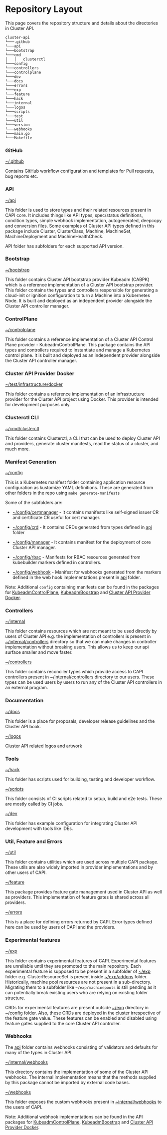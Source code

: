 # Repository Layout

This page covers the repository structure and details about the directories in Cluster API.

```
cluster-api
└───.github
└───api
└───bootstrap
└───cmd
│   │   clusterctl
└───config
└───controllers
└───controlplane
└───dev
└───docs
└───errors
└───exp
└───feature
└───hack
└───internal
└───logos
└───scripts
└───test
└───util
└───version
└───webhooks
└───main.go
└───Makefile
```

### GitHub

[~/.github](https://github.com/kubernetes-sigs/cluster-api/tree/main/.github)

Contains GitHub workflow configuration and templates for Pull requests, bug reports etc.

### API

[~/api](https://github.com/kubernetes-sigs/cluster-api/tree/main/api)

This folder is used to store types and their related resources present in CAPI core. It includes things like API types, spec/status definitions, condition types, simple webhook implementation, autogenerated, deepcopy and conversion files. Some examples of Cluster API types defined in this package include Cluster, ClusterClass, Machine, MachineSet, MachineDeployment and MachineHealthCheck.

API folder has subfolders for each supported API version.

### Bootstrap

[~/bootstrap](https://github.com/kubernetes-sigs/cluster-api/tree/main/bootstrap)

This folder contains  Cluster API bootstrap provider Kubeadm (CABPK) which is a reference implementation of a Cluster API bootstrap provider. This folder contains the types and controllers responsible for generating a cloud-init or ignition configuration to turn a Machine into a Kubernetes Node. It is built and deployed as an independent provider alongside the Cluster API controller manager.

### ControlPlane

[~/controlplane](https://github.com/kubernetes-sigs/cluster-api/tree/main/controlplane)

This folder contains a reference implementation of a Cluster API Control Plane provider - KubeadmControlPlane. This package contains the API types and controllers required to instantiate and manage a Kubernetes control plane. It is built and deployed as an independent provider alongside the Cluster API controller manager. 

### Cluster API Provider Docker 

[~/test/infrastructure/docker](https://github.com/kubernetes-sigs/cluster-api/tree/main/test/infrastructure/docker)

This folder contains a reference implementation of an infrastructure provider for the Cluster API project using Docker. This provider is intended for development purposes only. 

### Clusterctl CLI

[~/cmd/clusterctl](https://github.com/kubernetes-sigs/cluster-api/tree/main/cmd/clusterctl)

This folder contains Clusterctl, a CLI that can be used to deploy Cluster API and providers, generate cluster manifests, read the status of a cluster, and much more.

### Manifest Generation

[~/config](https://github.com/kubernetes-sigs/cluster-api/tree/main/config)

This is a Kubernetes manifest folder containing application resource configuration as kustomize YAML definitions. These are generated from other folders in the repo using `make generate-manifests`

Some of the subfolders are:
* [~/config/certmanager](https://github.com/kubernetes-sigs/cluster-api/tree/main/config/certmanager) - It contains manifests like self-signed issuer CR and certificate CR useful for cert manager.

* [~/config/crd](https://github.com/kubernetes-sigs/cluster-api/tree/main/config/crd) - It contains CRDs generated from types defined in [api](#api) folder
	
* [~/config/manager](https://github.com/kubernetes-sigs/cluster-api/tree/main/config/manager) - It contains manifest for the deployment of core Cluster API manager.
	
* [~/config/rbac](https://github.com/kubernetes-sigs/cluster-api/tree/main/config/rbac) - Manifests for RBAC resources generated from kubebuilder markers defined in controllers.
	
* [~/config/webhook](https://github.com/kubernetes-sigs/cluster-api/tree/main/config/webhook) - Manifest for webhooks generated from the markers defined in the web hook implementations present in [api](#api) folder.

Note: Additional `config` containing manifests can be found in the packages for [KubeadmControlPlane](#controlplane), [KubeadmBoostrap](#bootstrap) and [Cluster API Provider Docker](#cluster-api-provider-docker).

### Controllers

[~/internal](https://github.com/kubernetes-sigs/cluster-api/tree/main/internal)

This folder contains resources which are not meant to be used directly by users of Cluster API e.g. the implementation of controllers is present in [~/internal/controllers](https://github.com/kubernetes-sigs/cluster-api/tree/main/internal/controllers) directory so that we can make changes in controller implementation without breaking users. This allows us to keep our api surface smaller and move faster.

[~/controllers](https://github.com/kubernetes-sigs/cluster-api/tree/main/controllers)

This folder contains reconciler types which provide access to CAPI controllers present in [~/internal/controllers](https://github.com/kubernetes-sigs/cluster-api/tree/main/internal/controllers) directory to our users. These types can be used users by users to run any of the Cluster API controllers in an external program.

### Documentation

[~/docs](https://github.com/kubernetes-sigs/cluster-api/tree/main/docs)

This folder is a place for proposals, developer release guidelines and the Cluster API book.

[~/logos](https://github.com/kubernetes-sigs/cluster-api/tree/main/logos)

Cluster API related logos and artwork

### Tools

[~/hack](https://github.com/kubernetes-sigs/cluster-api/tree/main/hack)

This folder has scripts used for building, testing and developer workflow.

[~/scripts](https://github.com/kubernetes-sigs/cluster-api/tree/main/scripts)

This folder consists of CI scripts related to setup, build and e2e tests. These are mostly called by CI jobs.

[~/dev](https://github.com/kubernetes-sigs/cluster-api/tree/main/dev)

This folder has example configuration for integrating Cluster API development with tools like IDEs.

### Util, Feature and Errors

[~/util](https://github.com/kubernetes-sigs/cluster-api/tree/main/util)

This folder contains utilities which are used across multiple CAPI package. These utils are also widely imported in provider implementations and by other users of CAPI.

[~/feature](https://github.com/kubernetes-sigs/cluster-api/tree/main/feature)

This package provides feature gate management used in Cluster API as well as providers. This implementation of feature gates is shared across all providers.

[~/errors](https://github.com/kubernetes-sigs/cluster-api/tree/main/errors)

This is a place for defining errors returned by CAPI. Error types defined here can be used by users of CAPI and the providers.

### Experimental features

[~/exp](https://github.com/kubernetes-sigs/cluster-api/tree/main/exp)

This folder contains experimental features of CAPI. Experimental features are unreliable until they are promoted to the main repository. Each experimental feature is supposed to be present in a subfolder of [~/exp](https://github.com/kubernetes-sigs/cluster-api/tree/main/exp) folder e.g. ClusterResourceSet is present inside [~/exp/addons](https://github.com/kubernetes-sigs/cluster-api/tree/main/exp/addons) folder. Historically, machine pool resources are not present in a sub-directory. Migrating them to a subfolder like `~/exp/machinepools` is still pending as it can potentially break existing users who are relying on existing folder structure.

CRDs for experimental features are present outside [~/exp](https://github.com/kubernetes-sigs/cluster-api/tree/main/exp) directory in [~/config](https://github.com/kubernetes-sigs/cluster-api/tree/main/config) folder. Also, these CRDs are deployed in the cluster irrespective of the feature gate value. These features can be enabled and disabled using feature gates supplied to the core Cluster API controller.

### Webhooks

The [api](#api) folder contains webhooks consisting of validators and defaults for many of the types in Cluster API.

[~/internal/webhooks](https://github.com/kubernetes-sigs/cluster-api/tree/main/internal/webhooks)

This directory contains the implementation of some of the Cluster API webhooks. The internal implementation means that the methods supplied by this package cannot be imported by external code bases. 

[~/webhooks](https://github.com/kubernetes-sigs/cluster-api/tree/main/webhooks)

This folder exposes the custom webhooks present in [~internal/webhooks](#webhooks) to the users of CAPI.

Note: Additional webhook implementations can be found in the API packages for [KubeadmControlPlane](#controlplane), [KubeadmBoostrap](#bootstrap) and [Cluster API Provider Docker](#cluster-api-provider-docker).
